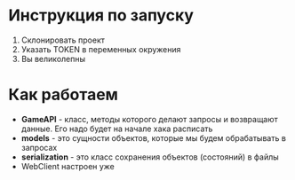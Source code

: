 # Инструкция по запуску
1. Склонировать проект
2. Указать TOKEN в переменных окружения
3. Вы великолепны

# Как работаем
- __GameAPI__ - класс, методы которого делают запросы и возвращают данные. Его надо будет на начале хака расписать
- __models__ - это сущности объектов, которые мы будем обрабатывать в запросах
- __serialization__ - это класс сохранения объектов (состояний) в файлы
- WebClient настроен уже